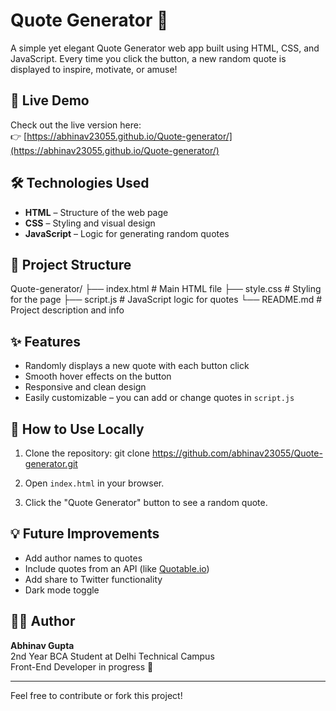# Quote Generator 🔮

A simple yet elegant Quote Generator web app built using HTML, CSS, and JavaScript. Every time you click the button, a new random quote is displayed to inspire, motivate, or amuse!

## 🚀 Live Demo

Check out the live version here:  
👉 [https://abhinav23055.github.io/Quote-generator/](https://abhinav23055.github.io/Quote-generator/)

## 🛠️ Technologies Used

- **HTML** – Structure of the web page  
- **CSS** – Styling and visual design  
- **JavaScript** – Logic for generating random quotes  

## 📂 Project Structure

Quote-generator/ ├── index.html # Main HTML file ├── style.css # Styling for the page ├── script.js # JavaScript logic for quotes └── README.md # Project description and info


## ✨ Features

- Randomly displays a new quote with each button click  
- Smooth hover effects on the button  
- Responsive and clean design  
- Easily customizable – you can add or change quotes in `script.js`


## 📌 How to Use Locally

1. Clone the repository:
git clone https://github.com/abhinav23055/Quote-generator.git

2. Open `index.html` in your browser.
3. Click the "Quote Generator" button to see a random quote.

## 💡 Future Improvements

- Add author names to quotes  
- Include quotes from an API (like [Quotable.io](https://github.com/lukePeavey/quotable))  
- Add share to Twitter functionality  
- Dark mode toggle

## 👨‍💻 Author

**Abhinav Gupta**  
2nd Year BCA Student at Delhi Technical Campus  
Front-End Developer in progress 🚀

---

Feel free to contribute or fork this project!

